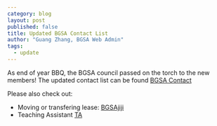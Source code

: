 ```yaml
---
category: blog
layout: post
published: false
title: Updated BGSA Contact List
author: "Guang Zhang, BGSA Web Admin"
tags: 
  - update
---
```



As end of year BBQ, the BGSA council passed on the torch to the new members! The updated contact list can be found [BGSA Contact](http://mcgillbgsa.com/contact/)

Please also check out:
- Moving or transfering lease: [BGSAjiji](https://docs.google.com/spreadsheets/d/1s9BcBibvzUni4RXZ90X5_LQtxD_19S6mxys_-VmQ1CM/edit?pli=1#gid=0)
- Teaching Assistant [TA](http://biology.mcgill.ca/grad/ta_posts.html)
